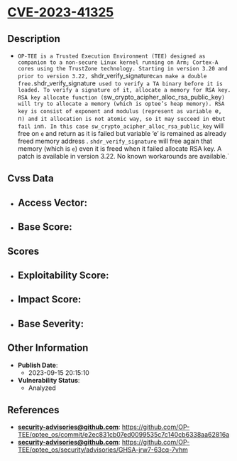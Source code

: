 
# [CVE-2023-41325](https://cve.mitre.org/cgi-bin/cvename.cgi?name=CVE-2023-41325)

## Description

- `OP-TEE is a Trusted Execution Environment (TEE) designed as companion to a non-secure Linux kernel running on Arm; Cortex-A cores using the TrustZone technology. Starting in version 3.20 and prior to version 3.22, `shdr_verify_signature` can make a double free. `shdr_verify_signature` used to verify a TA binary before it is loaded. To verify a signature of it, allocate a memory for RSA key. RSA key allocate function (`sw_crypto_acipher_alloc_rsa_public_key`) will try to allocate a memory (which is optee’s heap memory). RSA key is consist of exponent and modulus (represent as variable `e`, `n`) and it allocation is not atomic way, so it may succeed in `e` but fail in `n`. In this case sw_crypto_acipher_alloc_rsa_public_key` will free on `e` and return as it is failed but variable ‘e’ is remained as already freed memory address . `shdr_verify_signature` will free again that memory (which is `e`) even it is freed when it failed allocate RSA key. A patch is available in version 3.22. No known workarounds are available.`

## Cvss Data

- **Access Vector**:
  - 
- **Base Score**:
  - 

## Scores

- **Exploitability Score**:
  - 
- **Impact Score**:
  - 
- **Base Severity**:
  - 

## Other Information

- **Publish Date**:
  - 2023-09-15 20:15:10
- **Vulnerability Status**:
  - Analyzed

## References

- **security-advisories@github.com**: https://github.com/OP-TEE/optee_os/commit/e2ec831cb07ed0099535c7c140cb6338aa62816a
- **security-advisories@github.com**: https://github.com/OP-TEE/optee_os/security/advisories/GHSA-jrw7-63cq-7vhm
